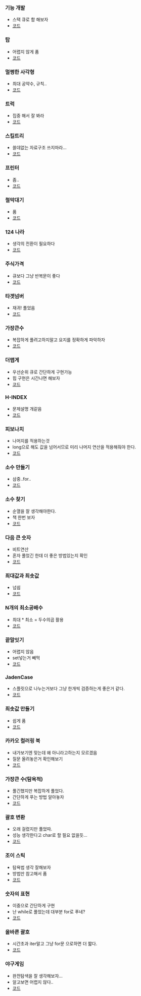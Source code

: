 ### 기능 개발
- 스택 큐로 함 해보자
- [코드](./ProductDev.java)

### 탑
- 어렵지 않게 품
- [코드](./Top.java)

### 멀쩡한 사각형
- 최대 공약수, 규칙..
- [코드](./Square.java)

### 트럭
- 집중 해서 잘 봐라
- [코드](./Truck.java)

### 스킬트리
- 쓸데없는 자료구조 쓰지마라...
- [코드](./SkillTree.java)

### 프린터
- 좀..
- [코드](./Printer.java)

### 철막대기
- 품
- [코드](./IronRod.java)

### 124 나라
- 생각의 전환이 필요하다
- [코드](./OneTwoFour.java)
 
### 주식가격
- 큐보다 그냥 반복문이 좋다
- [코드](./StockPrice.java)


### 타겟넘버
- 재귀! 풀었음
- [코드](./TargetNum.java)

### 가장큰수
- 복잡하게 풀려고하지말고 요지를 정확하게 파악하자
- [코드](./BigNumber.java)

### 더맵게
- 우선순위 큐로 간단하게 구현가능
- 힙 구현은 시간나면 해보자
- [코드](./MoreHot.java)

###  H-INDEX
- 문제설명 개같음
- [코드](./HIndex.java)

### 피보나치
- 나머지를 적용하는것
- long으로 해도 값을 넘어서므로 미리 나머지 연산을 적용해줘야 한다.
- [코드](./Fibo123456.java)

### 소수 만들기
- 삼중..for..
- [코드](./MakeDecimal.java)

### 소수 찾기
- 순열을 잘 생각해야한다.
- 책 한번 보자
- [코드](./FindDecimal.java)

### 다음 큰 숫자
- 비트연산
- 혼자 풀었긴 한데 더 좋은 방법있는지 확인
- [코드](./NextBigger.java)

### 최대값과 최솟값
- 넘쉽
- [코드](./MinMaxSpace.java)

### N개의 최소공배수
- 최대 * 최소 = 두수의곱 활용
- [코드](./LeastCommonMultiple.java)

### 끝말잇기
- 어렵지 않음
- set넣는거 빼먹
- [코드](./EndingGame.java)

### JadenCase
- 스플릿으로 나누는거보다 그냥 한개씩 검증하는게 좋은거 같다.
- [코드](./JaDenCase.java)

### 최솟값 만들기
- 쉽게 품
- [코드](./MakeMin.java)

### 카카오 컬러링 북
- 내가보기엔 맞는데 왜 아니라고하는지 모르겠음 
- 질문 올려놓은거 확인해보기
- [코드](./KakaoBook.java)

### 가장큰 수(탐욕적)
- 풀긴했지만 복잡하게 풀었다.
- 간단하게 푸는 방법 알아놓자
- [코드](./BigNum.java)

### 괄호 변환
- 오래 걸렸지만 풀었따.
- 성능 생각한다고 char로 할 필요 없을듯...
- [코드](./Ka2020OpenClose.java)

### 조이 스틱
- 탐욕법 생각 잘해보자
- 방법만 참고해서 품
- [코드](./JoyStick.java)

### 숫자의 표현
- 이중으로 간단하게 구현
- 난 while로 풀었는데 대부분 for로 푸네?
- [코드](./SequenceNum.java)

### 올바른 괄호
- 시간초과 iter말고 그냥 for문 으로하면 더 짧다.
- [코드](./RightBracket.java)

### 야구게임
- 완전탐색을 잘 생각해보자...
- 알고보면 어렵지 않다..
- [코드](./Baseball.java)
